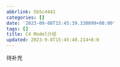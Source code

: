 ```yaml
---
abbrlink: 5b5c4441
categories: []
date: '2023-09-08T15:45:39.330899+08:00'
tags: []
title: C4 Model介绍
updated: 2023-9-8T15:45:40.214+8:0
---
```

待补充
